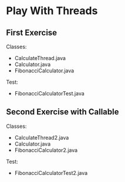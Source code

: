 # Play With Threads

## First Exercise 
Classes: 
  + CalculateThread.java
  + Calculator.java
  + FibonacciCalculator.java
  
Test: 
  + FibonacciCalculatorTest.java 

## Second Exercise with Callable 
Classes: 
  + CalculateThread2.java
  + Calculator.java
  + FibonacciCalculator2.java
  
Test: 
  + FibonacciCalculatorTest2.java
